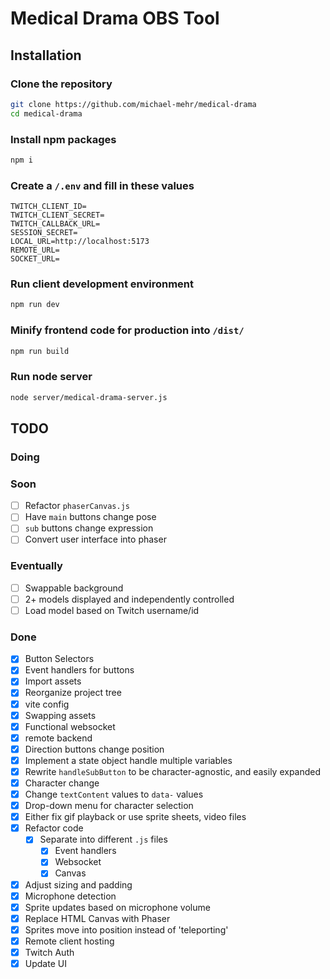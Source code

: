 # Medical Drama OBS Tool

## Installation

### Clone the repository

```bash
git clone https://github.com/michael-mehr/medical-drama
cd medical-drama
```

### Install npm packages

```bash
npm i
```

### Create a `/.env` and fill in these values

```env
TWITCH_CLIENT_ID=
TWITCH_CLIENT_SECRET=
TWITCH_CALLBACK_URL=
SESSION_SECRET=
LOCAL_URL=http://localhost:5173
REMOTE_URL=
SOCKET_URL=
```

### Run client development environment

```bash
npm run dev
```

### Minify frontend code for production into `/dist/`

```bash
npm run build
```

### Run node server

```bash
node server/medical-drama-server.js
```

## TODO

### Doing


### Soon

- [ ] Refactor `phaserCanvas.js`
- [ ] Have `main` buttons change pose
- [ ] `sub` buttons change expression
- [ ] Convert user interface into phaser

### Eventually

- [ ] Swappable background
- [ ] 2+ models displayed and independently controlled
- [ ] Load model based on Twitch username/id

### Done

- [X] Button Selectors
- [X] Event handlers for buttons
- [X] Import assets
- [X] Reorganize project tree
- [X] vite config
- [X] Swapping assets
- [X] Functional websocket
- [X] remote backend
- [X] Direction buttons change position
- [X] Implement a state object handle multiple variables
- [X] Rewrite `handleSubButton` to be character-agnostic, and easily expanded
- [X] Character change
- [X] Change `textContent` values to `data-` values
- [X] Drop-down menu for character selection
- [X] Either fix gif playback or use sprite sheets, video files
- [X] Refactor code
  - [X] Separate into different `.js` files
    - [X] Event handlers
    - [X] Websocket
    - [X] Canvas
- [X] Adjust sizing and padding
- [X] Microphone detection
- [X] Sprite updates based on microphone volume
- [X] Replace HTML Canvas with Phaser
- [X] Sprites move into position instead of 'teleporting'
- [X] Remote client hosting
- [X] Twitch Auth
- [X] Update UI
